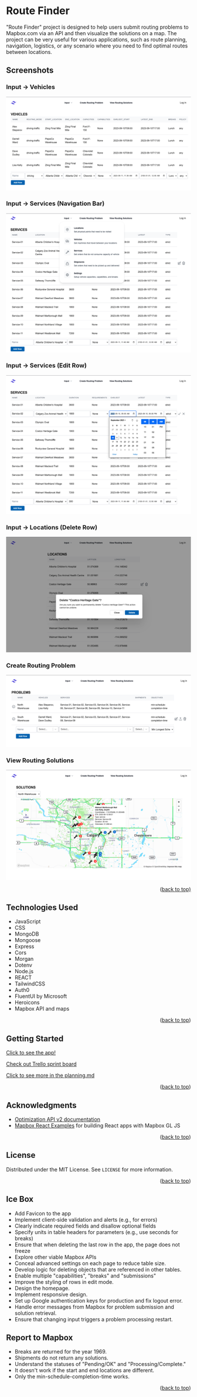 <a name="readme-top"></a>

# Route Finder

"Route Finder" project is designed to help users submit routing problems to Mapbox.com via an API and then visualize the solutions on a map. The project can be very useful for various applications, such as route planning, navigation, logistics, or any scenario where you need to find optimal routes between locations.

## Screenshots
### Input -> Vehicles
![Vehicles](./assets/Input_Vehicles.png)
### Input -> Services (Navigation Bar)
![Navigation Bar](./assets/Navigation.png)
### Input -> Services (Edit Row)
![Edit Example](./assets/Edit_Row.png)
### Input -> Locations (Delete Row)
![Delete Example](./assets/Locations_Delete.png)  
### Create Routing Problem
![Routing Problems](./assets/Problems.png)
### View Routing Solutions
![Routing Solution](./assets/Routing_Solution.png)  

<p align="right">(<a href="#readme-top">back to top)</a></p>

## Technologies Used

- JavaScript
- CSS
- MongoDB
- Mongoose
- Express
- Cors
- Morgan
- Dotenv
- Node.js
- REACT
- TailwindCSS
- Auth0
- FluentUI by Microsoft
- Heroicons
- Mapbox API and maps


<p align="right">(<a href="#readme-top">back to top</a>)</p>

## Getting Started

[Click to see the app!](https://main--mapbox-route-finder.netlify.app/)

[Check out Trello sprint board](https://trello.com/invite/b/PcfGsH7j/ATTI7b7c87f894baa428babcfacad30713a0625CD735/route-finder)

[Click to see more in the planning.md](/lib/planning.md)

<p align="right">(<a href="#readme-top">back to top</a>)</p>

<!-- ACKNOWLEDGMENTS -->
## Acknowledgments

* [Optimization API v2 documentation](https://docs.mapbox.com/api/navigation/optimization/)
* [Mapbox React Examples](https://github.com/mapbox/mapbox-react-examples) for building React apps with Mapbox GL JS

<p align="right">(<a href="#readme-top">back to top</a>)</p>

<!-- LICENSE -->
## License

Distributed under the MIT License. See `LICENSE` for more information.

<p align="right">(<a href="#readme-top">back to top</a>)</p>

## Ice Box

- Add Favicon to the app
- Implement client-side validation and alerts (e.g., for errors)
- Clearly indicate required fields and disallow optional fields
- Specify units in table headers for parameters (e.g., use seconds for breaks)
- Ensure that when deleting the last row in the app, the page does not freeze
- Explore other viable Mapbox APIs
- Conceal advanced settings on each page to reduce table size.
- Develop logic for deleting objects that are referenced in other tables.
- Enable multiple "capabilities", "breaks" and "submissions"
- Improve the styling of rows in edit mode.
- Design the homepage.
- Implement responsive design.
- Set up Google authentication keys for production and fix logout error.
- Handle error messages from Mapbox for problem submission and solution retrieval.
- Ensure that changing input triggers a problem processing restart.

## Report to Mapbox

- Breaks are returned for the year 1969.
- Shipments do not return any solutions.
- Understand the statuses of "Pending/OK" and "Processing/Complete."
- It doesn't work if the start and end locations are different.
- Only the min-schedule-completion-time works.



<p align="right">(<a href="#readme-top">back to top</a>)</p>
